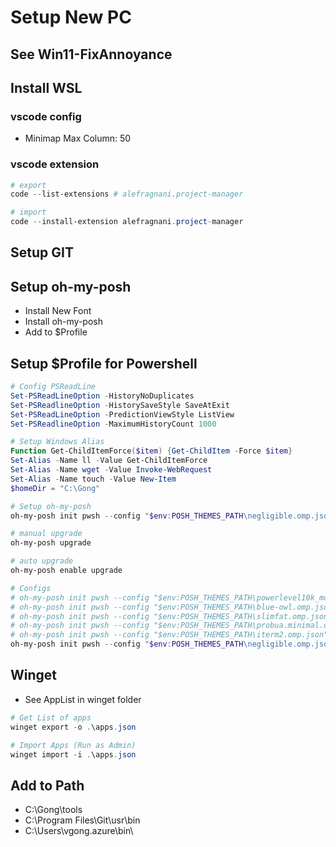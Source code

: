 # Setup New PC

## See Win11-FixAnnoyance

## Install WSL

### vscode config
- Minimap Max Column: 50

### vscode extension
```Powershell
# export 
code --list-extensions # alefragnani.project-manager

# import
code --install-extension alefragnani.project-manager
```

## Setup GIT

## Setup oh-my-posh
- Install New Font
- Install oh-my-posh
- Add to $Profile

## Setup $Profile for Powershell
```Powershell
# Config PSReadLine
Set-PSReadLineOption -HistoryNoDuplicates
Set-PSReadlineOption -HistorySaveStyle SaveAtExit
Set-PSReadLineOption -PredictionViewStyle ListView
Set-PSReadlineOption -MaximumHistoryCount 1000

# Setup Windows Alias
Function Get-ChildItemForce($item) {Get-ChildItem -Force $item}
Set-Alias -Name ll -Value Get-ChildItemForce
Set-Alias -Name wget -Value Invoke-WebRequest
Set-Alias -Name touch -Value New-Item
$homeDir = "C:\Gong"

# Setup oh-my-posh
oh-my-posh init pwsh --config "$env:POSH_THEMES_PATH\negligible.omp.json" | Invoke-Expression

# manual upgrade
oh-my-posh upgrade

# auto upgrade
oh-my-posh enable upgrade

# Configs
# oh-my-posh init pwsh --config "$env:POSH_THEMES_PATH\powerlevel10k_modern.omp.json" | Invoke-Expression
# oh-my-posh init pwsh --config "$env:POSH_THEMES_PATH\blue-owl.omp.json" | Invoke-Expression
# oh-my-posh init pwsh --config "$env:POSH_THEMES_PATH\slimfat.omp.json" | Invoke-Expression
# oh-my-posh init pwsh --config "$env:POSH_THEMES_PATH\probua.minimal.omp.json" | Invoke-Expression
# oh-my-posh init pwsh --config "$env:POSH_THEMES_PATH\iterm2.omp.json" | Invoke-Expression
oh-my-posh init pwsh --config "$env:POSH_THEMES_PATH\negligible.omp.json" | Invoke-Expression
```

## Winget
- See AppList in winget folder
```Powershell
# Get List of apps
winget export -o .\apps.json 

# Import Apps (Run as Admin)
winget import -i .\apps.json
```

## Add to Path
- C:\Gong\tools
- C:\Program Files\Git\usr\bin
- C:\Users\vgong\.azure\bin\
